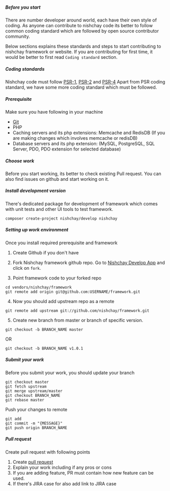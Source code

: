 ##### Before you start

There are number developer around world, each have their own style of coding. As anyone can contribute to nishchay code its better to follow common coding standard which are followed by open source contributor community.

Below sections explains these standards and steps to start contributing to nishchay framework or website.
If you are contributing for first time, it would be better to first read `Coding standard` section.

##### Coding standards

Nishchay code must follow [PSR-1](https://www.php-fig.org/psr/psr-1/), [PSR-2](https://www.php-fig.org/psr/psr-1/) and [PSR-4](https://www.php-fig.org/psr/psr-1/) Apart from PSR coding standard, we have some more coding standard which must be followed.

##### Prerequisite

Make sure you have following in your machine

*   [Git](https://git-scm.com/downloads)
*   PHP
*   Caching servers and its php extensions: Memcache and RedisDB (If you are making changes which involves memcache or redisDB)
*   Database servers and its php extension: (MySQL, PostgreSQL, SQL Server, PDO, PDO extension for selected database)


##### Choose work

Before you start working, its better to check existing Pull request. You can also find issues on github and start working on it.


##### Install development version

There's dedicated package for development of framework which comes with unit tests and other UI tools to test framework.

```console
composer create-project nishchay/develop nishchay
```

##### Setting up work environment

Once you install required prerequisite and framework

1. Create Github if you don't have
2. Fork Nishchay framework github repo. Go to [Nishchay Develop App](https://github.com/nishchay/framework) and click on `fork`.

3.  Point framework code to your forked repo

```console
cd vendors/nishchay/framework
git remote add origin git@github.com:USERNAME/framework.git
```

4.  Now you should add upstream repo as a remote

```console
git remote add upstream git://github.com/nishchay/framework.git
```
5.  Create new branch from master or branch of specific version.

```console
git checkout -b BRANCH_NAME master
```

OR

```console
git checkout -b BRANCH_NAME v1.0.1
```

##### Submit your work

Before you submit your work, you should update your branch

```console
git checkout master
git fetch upstream
git merge upstream/master
git checkout BRANCH_NAME
git rebase master
```

Push your changes to remote

```console
git add
git commit -m "{MESSAGE}"
git push origin BRANCH_NAME
```  

##### Pull request

Create pull request with following points

1. Create [pull request](https://github.com/nishchay/translations/compare)
2.  Explain your work including if any pros or cons
3.  If you are adding feature, PR must contain how new feature can be used.
4.  If there's JIRA case for also add link to JIRA case
